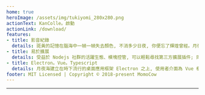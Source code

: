 ```yaml
---
home: true
heroImage: /assets/img/tukiyomi_280x280.png
actionText: KanColle。啟動
actionLink: /download/
features:
- title: 影音紀錄
  details: 斑黃的記憶在腦海中一幀一幀失去顏色, 不消多少日夜, 你便忘了輝煌曾經。月夜海能夠截錄遊戲中的聲影, 適時為你保留每一個重要時刻。
- title: 易於擴展
  details: 受益於 Nodejs 社群的活躍生態、模塊控管, 可以輕鬆尋找第三方擴展插件; 同時加入沙盒系統, 敏感操作均須建立在使用者的授權之上。
- title: Electron。Vue。Typescript
  details: 月夜海建立在時下流行的桌面應用框架 Electron 之上, 使用者介面為 Vue 框架搭構而成, 並採用 Typescript 撰寫了應用核心、官方插件及插件 SDK。
footer: MIT Licensed | Copyright © 2018-present MomoCow
---
```


<style>
.home .hero {
  position: relative;
  margin-bottom: 100px;
}
.home .hero #memo {
  padding: 16px;
  margin-top: 12px;
  display: inline-block;
  position: absolute;
  width: 100%;
  left: 0;
}
.action a {
  position: relative;
}
</style>

<ClientOnly>
  <never-forget />
</ClientOnly>

<ClientOnly>
  <disclaimer />
</ClientOnly>

--------------

<buy-me-a-coffee />

